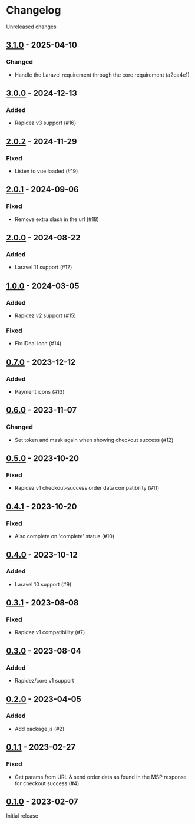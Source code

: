 # Changelog 

[Unreleased changes](https://github.com/rapidez/multisafepay/compare/3.1.0...3.1.0)
## [3.1.0](https://github.com/rapidez/multisafepay/releases/tag/3.1.0) - 2025-04-10

### Changed

- Handle the Laravel requirement through the core requirement (a2ea4e1)

## [3.0.0](https://github.com/rapidez/multisafepay/releases/tag/3.0.0) - 2024-12-13

### Added

- Rapidez v3 support (#16)

## [2.0.2](https://github.com/rapidez/multisafepay/releases/tag/2.0.2) - 2024-11-29

### Fixed

- Listen to vue:loaded (#19)

## [2.0.1](https://github.com/rapidez/multisafepay/releases/tag/2.0.1) - 2024-09-06

### Fixed

- Remove extra slash in the url (#18)

## [2.0.0](https://github.com/rapidez/multisafepay/releases/tag/2.0.0) - 2024-08-22

### Added

- Laravel 11 support (#17)

## [1.0.0](https://github.com/rapidez/multisafepay/releases/tag/1.0.0) - 2024-03-05

### Added

- Rapidez v2 support (#15)

### Fixed

- Fix iDeal icon (#14)

## [0.7.0](https://github.com/rapidez/multisafepay/releases/tag/0.7.0) - 2023-12-12

### Added

- Payment icons (#13)

## [0.6.0](https://github.com/rapidez/multisafepay/releases/tag/0.6.0) - 2023-11-07

### Changed

- Set token and mask again when showing checkout success (#12)

## [0.5.0](https://github.com/rapidez/multisafepay/releases/tag/0.5.0) - 2023-10-20

### Fixed

- Rapidez v1 checkout-success order data compatibility (#11)

## [0.4.1](https://github.com/rapidez/multisafepay/releases/tag/0.4.1) - 2023-10-20

### Fixed

- Also complete on 'complete' status (#10)

## [0.4.0](https://github.com/rapidez/multisafepay/releases/tag/0.4.0) - 2023-10-12

### Added

- Laravel 10 support (#9)

## [0.3.1](https://github.com/rapidez/multisafepay/releases/tag/0.3.1) - 2023-08-08

### Fixed

- Rapidez v1 compatibility (#7)

## [0.3.0](https://github.com/rapidez/multisafepay/releases/tag/0.3.0) - 2023-08-04

### Added

- Rapidez/core v1 support

## [0.2.0](https://github.com/rapidez/multisafepay/releases/tag/0.2.0) - 2023-04-05

### Added

- Add package.js (#2)

## [0.1.1](https://github.com/rapidez/multisafepay/releases/tag/0.1.1) - 2023-02-27

### Fixed

- Get params from URL & send order data as found in the MSP response for checkout success (#4)

## [0.1.0](https://github.com/rapidez/multisafepay/releases/tag/0.1.0) - 2023-02-07

Initial release

